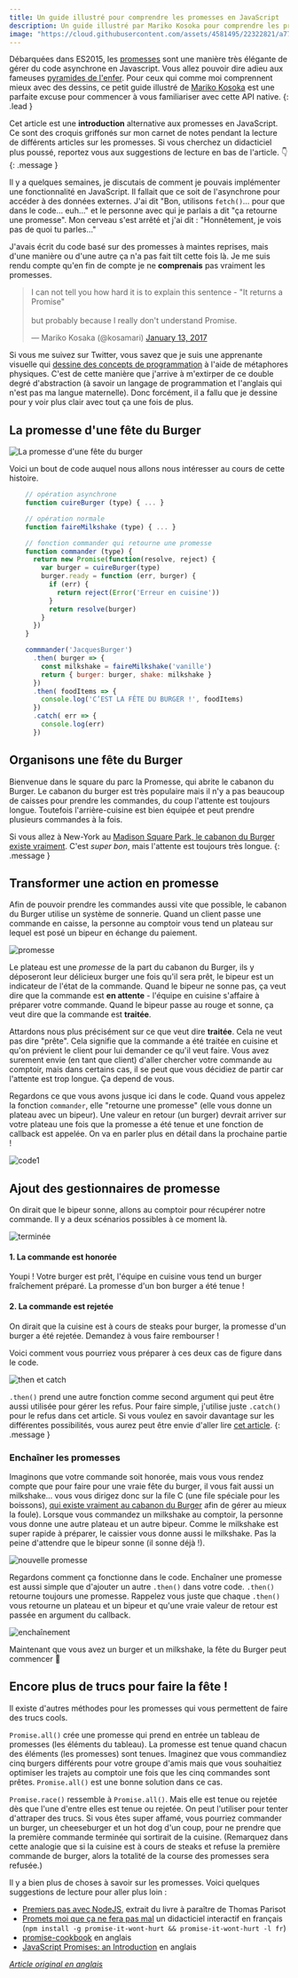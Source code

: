 ```yaml
---
title: Un guide illustré pour comprendre les promesses en JavaScript
description: Un guide illustré par Mariko Kosoka pour comprendre les promesses en JavaScript.
image: "https://cloud.githubusercontent.com/assets/4581495/22322821/a770251c-e36c-11e6-9361-021ee20bbb9d.png"
---
```


Débarquées dans ES2015, les [promesses](https://oncletom.io/node.js/chapter-02/index.html#primitive-promise) sont une manière très élégante de gérer du code asynchrone en Javascript. Vous allez pouvoir dire adieu aux fameuses [pyramides de l'enfer](https://vimeo.com/49221062#t=154s). Pour ceux qui comme moi comprennent mieux avec des dessins, ce petit guide illustré de [Mariko Kosoka](http://kosamari.com/) est une parfaite excuse pour commencer à vous familiariser avec cette API native.
{: .lead }

Cet article est une **introduction** alternative aux promesses en JavaScript. Ce sont des croquis griffonés sur mon carnet de notes pendant la lecture de différents articles sur les promesses. Si vous cherchez un didacticiel plus poussé, reportez vous aux suggestions de lecture en bas de l'article. 👇
{: .message }

Il y a quelques semaines, je discutais de comment je pouvais implémenter une fonctionnalité en JavaScript. Il fallait que ce soit de l'asynchrone pour accéder à des données externes. J'ai dit "Bon, utilisons `fetch()`… pour que dans le code… euh…" et le personne avec qui je parlais a dit "ça retourne une promesse". Mon cerveau s'est arrêté et j'ai dit : "Honnêtement, je vois pas de quoi tu parles…"

J'avais écrit du code basé sur des promesses à maintes reprises, mais d'une manière ou d'une autre ça n'a pas fait tilt cette fois là. Je me suis rendu compte qu'en fin de compte je ne **comprenais** pas vraiment les promesses.

<blockquote class="twitter-tweet" data-lang="en"><p lang="en" dir="ltr">I can not tell you how hard it is to explain this sentence - &quot;It returns a Promise&quot;<br><br>but probably because I really don&#39;t understand Promise.</p>&mdash; Mariko Kosaka (@kosamari) <a href="https://twitter.com/kosamari/status/819972802220589056">January 13, 2017</a></blockquote>
<script async src="//platform.twitter.com/widgets.js" charset="utf-8"></script>

Si vous me suivez sur Twitter, vous savez que je suis une apprenante visuelle qui [dessine des concepts de programmation](https://twitter.com/kosamari/status/806941856777011200) à l'aide de métaphores physiques. C'est de cette manière que j'arrive à m'extirper de ce double degré d'abstraction (à savoir un langage de programmation et l'anglais qui n'est pas ma langue maternelle). Donc forcément, il a fallu que je dessine pour y voir plus clair avec tout ça une fois de plus.

## La promesse d'une fête du Burger

![La promesse d'une fête du burger](https://cloud.githubusercontent.com/assets/4581495/22322821/a770251c-e36c-11e6-9361-021ee20bbb9d.png)

Voici un bout de code auquel nous allons nous intéresser au cours de cette histoire.

```js
    // opération asynchrone
    function cuireBurger (type) { ... }

    // opération normale
    function faireMilkshake (type) { ... }

    // fonction commander qui retourne une promesse
    function commander (type) {
      return new Promise(function(resolve, reject) {
        var burger = cuireBurger(type)
        burger.ready = function (err, burger) {
          if (err) {
            return reject(Error('Erreur en cuisine'))
          }
          return resolve(burger)
        }
      })
    }

    commmander('JacquesBurger')
      .then( burger => {
        const milkshake = faireMilkshake('vanille')
        return { burger: burger, shake: milkshake }
      })
      .then( foodItems => {
        console.log('C’EST LA FÊTE DU BURGER !', foodItems)
      })
      .catch( err => {
        console.log(err)
      })
```

## Organisons une fête du Burger

Bienvenue dans le square du parc la Promesse, qui abrite le cabanon du Burger. Le cabanon du burger est très populaire mais il n'y a pas beaucoup de caisses pour prendre les commandes, du coup l'attente est toujours longue. Toutefois l'arrière-cuisine est bien équipée et peut prendre plusieurs commandes à la fois.

Si vous allez à New-York au [Madison Square Park, le cabanon du Burger existe vraiment](http://www.foodsmackdown.com/2011/08/shake-shack-new-york-madison-square-park/). C'est *super bon*, mais l'attente est toujours très longue.
{: .message }

## Transformer une action en promesse

Afin de pouvoir prendre les commandes aussi vite que possible, le cabanon du Burger utilise un système de sonnerie. Quand un client passe une commande en caisse, la personne au comptoir vous tend un plateau sur lequel est posé un bipeur en échange du paiement.

![promesse](https://cloud.githubusercontent.com/assets/4581495/22322842/ca748288-e36c-11e6-9ee5-dcac2edaf041.png)

Le plateau est une _promesse_ de la part du cabanon du Burger, ils y déposeront leur délicieux burger une fois qu'il sera prêt, le bipeur est un indicateur de l'état de la commande. Quand le bipeur ne sonne pas, ça veut dire que la commande est **en attente** - l'équipe en cuisine s'affaire à préparer votre commande. Quand le bipeur passe au rouge et sonne, ça veut dire que la commande est **traitée**.

Attardons nous plus précisément sur ce que veut dire **traitée**. Cela ne veut pas dire "prête". Cela signifie que la commande a été traitée en cuisine et qu'on prévient le client pour lui demander ce qu'il veut faire. Vous avez surement envie (en tant que client) d'aller chercher votre commande au comptoir, mais dans certains cas, il se peut que vous décidiez de partir car l'attente est trop longue. Ça depend de vous.

Regardons ce que vous avons jusque ici dans le code. Quand vous appelez la fonction `commander`, elle "retourne une promesse" (elle vous donne un plateau avec un bipeur). Une valeur en retour (un burger) devrait arriver sur votre plateau une fois que la promesse a été tenue et une fonction de callback est appelée. On va en parler plus en détail dans la prochaine partie !

![code1](https://cloud.githubusercontent.com/assets/4581495/22364172/9663c05e-e43d-11e6-8824-234617eca8cd.png)

## Ajout des gestionnaires de promesse

On dirait que le bipeur sonne, allons au comptoir pour récupérer notre commande. Il y a deux scénarios possibles à ce moment là.

![terminée](https://cloud.githubusercontent.com/assets/4581495/22322847/d7c06e98-e36c-11e6-9c40-3d76dc381357.png)

#### 1. La commande est honorée

Youpi ! Votre burger est prêt, l'équipe en cuisine vous tend un burger fraîchement préparé. La promesse d'un bon burger a été tenue !

#### 2. La commande est rejetée

On dirait que la cuisine est à cours de steaks pour burger, la promesse d'un burger a été rejetée. Demandez à vous faire rembourser !

Voici comment vous pourriez vous préparer à ces deux cas de figure dans le code.

![then et catch](https://cloud.githubusercontent.com/assets/4581495/22364173/966f03a6-e43d-11e6-942c-95a2c191af3f.png)

`.then()` prend une autre fonction comme second argument qui peut être aussi utilisée pour gérer les refus. Pour faire simple, j'utilise juste
`.catch()` pour le refus dans cet article. Si vous voulez en savoir davantage sur les différentes possibilités, vous aurez peut être envie d'aller lire [cet
article](https://developers.google.com/web/fundamentals/getting-started/primers/promises#error_handling).
{: .message }

### Enchaîner les promesses

Imaginons que votre commande soit honorée, mais vous vous rendez compte que pour faire pour une vraie fête du burger, il vous fait aussi un milkshake… vous vous dirigez donc sur la file C (une file spéciale pour les boissons), [qui existe vraiment au cabanon du Burger](http://midtownlunch.com/2010/08/02/midtown-times-square-shake-shack-finally-add-a-c-line/)
afin de gérer au mieux la foule). Lorsque vous commandez un milkshake au comptoir, la personne vous donne une autre plateau et un autre bipeur. Comme le milkshake est super rapide à préparer, le caissier vous donne aussi le milkshake. Pas la peine d'attendre que le bipeur sonne (il sonne déjà !).

![nouvelle promesse](https://cloud.githubusercontent.com/assets/4581495/22322865/e95a7b58-e36c-11e6-9947-ed7505a92558.png)

Regardons comment ça fonctionne dans le code. Enchaîner une promesse est aussi simple que d'ajouter un autre `.then()` dans votre code. `.then()` retourne toujours une promesse. Rappelez vous juste que chaque `.then()` vous retourne un plateau et un bipeur et qu'une vraie valeur de retour est passée en argument du callback.

![enchaînement](https://cloud.githubusercontent.com/assets/4581495/22324122/5913c8d4-e375-11e6-8171-29f232dd0d0b.png)

Maintenant que vous avez un burger et un milkshake, la fête du Burger peut commencer 🎉

## Encore plus de trucs pour faire la fête !

Il existe d'autres méthodes pour les promesses qui vous permettent de faire des trucs cools.

`Promise.all()` crée une promesse qui prend en entrée un tableau de promesses (les éléments du tableau). La promesse est tenue quand chacun des éléments (les promesses) sont tenues. Imaginez que vous commandiez cinq burgers différents pour votre groupe d'amis mais que vous souhaitiez optimiser les trajets au comptoir une fois que les cinq commandes sont prêtes. `Promise.all()` est une bonne solution dans ce cas.

`Promise.race()` ressemble à `Promise.all()`. Mais elle est tenue ou rejetée dès que l'une d'entre elles est tenue ou rejetée. On peut l'utiliser pour tenter d'attraper des trucs. Si vous êtes super affamé, vous pourriez commander un burger, un cheeseburger et un hot dog d'un coup, pour ne prendre que la première commande terminée qui sortirait de la cuisine. (Remarquez dans cette analogie que si la cuisine est à cours de steaks et refuse la première commande de burger, alors la totalité de la course des promesses sera refusée.)

Il y a bien plus de choses à savoir sur les promesses. Voici quelques suggestions de lecture pour aller plus loin :

-   [Premiers pas avec NodeJS](https://oncletom.io/node.js/chapter-02/), extrait du livre à paraître de Thomas Parisot
-   [Promets moi que ça ne fera pas mal](https://github.com/stevekane/promise-it-wont-hurt) un didacticiel interactif en français (`npm install -g promise-it-wont-hurt && promise-it-wont-hurt -l fr`)
-   [promise-cookbook](https://github.com/mattdesl/promise-cookbook/blob/master/README.md) en anglais
-   [JavaScript Promises: an
    Introduction](https://developers.google.com/web/fundamentals/getting-started/primers/promises) en anglais

_[Article original en anglais](http://kosamari.com/notes/the-promise-of-a-burger-party)_
